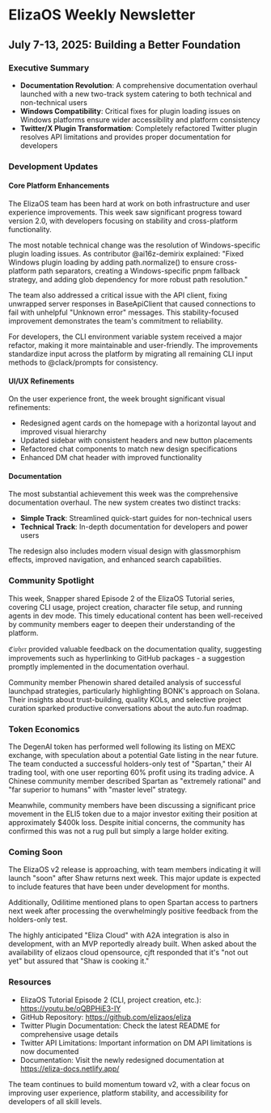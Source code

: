 # ElizaOS Weekly Newsletter

## July 7-13, 2025: Building a Better Foundation

### Executive Summary
- **Documentation Revolution**: A comprehensive documentation overhaul launched with a new two-track system catering to both technical and non-technical users
- **Windows Compatibility**: Critical fixes for plugin loading issues on Windows platforms ensure wider accessibility and platform consistency
- **Twitter/X Plugin Transformation**: Completely refactored Twitter plugin resolves API limitations and provides proper documentation for developers

### Development Updates

#### Core Platform Enhancements
The ElizaOS team has been hard at work on both infrastructure and user experience improvements. This week saw significant progress toward version 2.0, with developers focusing on stability and cross-platform functionality.

The most notable technical change was the resolution of Windows-specific plugin loading issues. As contributor @ai16z-demirix explained: "Fixed Windows plugin loading by adding path.normalize() to ensure cross-platform path separators, creating a Windows-specific pnpm fallback strategy, and adding glob dependency for more robust path resolution."

The team also addressed a critical issue with the API client, fixing unwrapped server responses in BaseApiClient that caused connections to fail with unhelpful "Unknown error" messages. This stability-focused improvement demonstrates the team's commitment to reliability.

For developers, the CLI environment variable system received a major refactor, making it more maintainable and user-friendly. The improvements standardize input across the platform by migrating all remaining CLI input methods to @clack/prompts for consistency.

#### UI/UX Refinements
On the user experience front, the week brought significant visual refinements:
- Redesigned agent cards on the homepage with a horizontal layout and improved visual hierarchy
- Updated sidebar with consistent headers and new button placements
- Refactored chat components to match new design specifications
- Enhanced DM chat header with improved functionality

#### Documentation 
The most substantial achievement this week was the comprehensive documentation overhaul. The new system creates two distinct tracks:
- **Simple Track**: Streamlined quick-start guides for non-technical users
- **Technical Track**: In-depth documentation for developers and power users

The redesign also includes modern visual design with glassmorphism effects, improved navigation, and enhanced search capabilities.

### Community Spotlight

This week, Snapper shared Episode 2 of the ElizaOS Tutorial series, covering CLI usage, project creation, character file setup, and running agents in dev mode. This timely educational content has been well-received by community members eager to deepen their understanding of the platform.

ℭ𝔦𝔭𝔥𝔢𝔯 provided valuable feedback on the documentation quality, suggesting improvements such as hyperlinking to GitHub packages - a suggestion promptly implemented in the documentation overhaul.

Community member Phenowin shared detailed analysis of successful launchpad strategies, particularly highlighting BONK's approach on Solana. Their insights about trust-building, quality KOLs, and selective project curation sparked productive conversations about the auto.fun roadmap.

### Token Economics

The DegenAI token has performed well following its listing on MEXC exchange, with speculation about a potential Gate listing in the near future. The team conducted a successful holders-only test of "Spartan," their AI trading tool, with one user reporting 60% profit using its trading advice. A Chinese community member described Spartan as "extremely rational" and "far superior to humans" with "master level" strategy.

Meanwhile, community members have been discussing a significant price movement in the ELI5 token due to a major investor exiting their position at approximately $400k loss. Despite initial concerns, the community has confirmed this was not a rug pull but simply a large holder exiting.

### Coming Soon

The ElizaOS v2 release is approaching, with team members indicating it will launch "soon" after Shaw returns next week. This major update is expected to include features that have been under development for months.

Additionally, Odilitime mentioned plans to open Spartan access to partners next week after processing the overwhelmingly positive feedback from the holders-only test.

The highly anticipated "Eliza Cloud" with A2A integration is also in development, with an MVP reportedly already built. When asked about the availability of elizaos cloud opensource, cjft responded that it's "not out yet" but assured that "Shaw is cooking it."

### Resources

- ElizaOS Tutorial Episode 2 (CLI, project creation, etc.): https://youtu.be/oQBPHiE3-IY
- GitHub Repository: https://github.com/elizaos/eliza
- Twitter Plugin Documentation: Check the latest README for comprehensive usage details
- Twitter API Limitations: Important information on DM API limitations is now documented
- Documentation: Visit the newly redesigned documentation at https://eliza-docs.netlify.app/

The team continues to build momentum toward v2, with a clear focus on improving user experience, platform stability, and accessibility for developers of all skill levels.